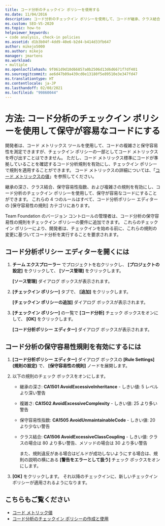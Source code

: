 ```yaml
---
title: コード分析のチェックイン ポリシーを使用する
ms.date: 11/04/2016
description: コード分析のチェックイン ポリシーを使用して、コードが継承、クラス結合、保守容易性、複雑さの標準に準拠していることを確認する方法について説明します。
ms.custom: SEO-VS-2020
ms.topic: how-to
helpviewer_keywords:
- code analysis, check-in policies
ms.assetid: d1b3b04f-4dd9-40e6-b2d4-b414d33fb647
author: mikejo5000
ms.author: mikejo
manager: jmartens
ms.workload:
- multiple
ms.openlocfilehash: 9f061d9d10d66857a0b2506d13d6d6671f7df401
ms.sourcegitcommit: ae6d47b09a439cd0e13180f5e89510e3e347fd47
ms.translationtype: HT
ms.contentlocale: ja-JP
ms.lasthandoff: 02/08/2021
ms.locfileid: "99860044"
---
```

# <a name="how-to-enforce-maintainable-code-with-a-code-analysis-check-in-policy"></a>方法: コード分析のチェックイン ポリシーを使用して保守が容易なコードにする

開発者は、コード メトリックス ツールを使用して、コードの複雑さと保守容易性を測定できますが、チェックイン ポリシーの一部としてコード メトリックスを呼び出すことはできません。 ただし、コード メトリックス標準にコードが準拠していることを確認するコード分析規則を有効にし、チェックイン ポリシーで規則を適用することができます。 コード メトリックスの詳細については、「[コード メトリックスの値](../code-quality/code-metrics-values.md)」を参照してください。

継承の深さ、クラス結合、保守容易性指数、および複雑さの規則を有効にし、コード分析のチェックイン ポリシーを使用して、保守が容易なコードにすることができます。 これらの 4 つのルールはすべて、コード分析ポリシー エディターの [保守容易性の規則] カテゴリにあります。

Team Foundation のバージョン コントロールの管理者は、コード分析の保守容易性の規則をチェックイン ポリシーの要件に追加できます。 これらのチェックイン ポリシーにより、開発者は、チェックインを始める前に、これらの規則の変更に基づいてコード分析を実行することを要求されます。

## <a name="to-open-the-code-analysis-policy-editor"></a>コード分析ポリシー エディターを開くには

1. **チーム エクスプローラー** でプロジェクトを右クリックし、 **[プロジェクトの設定]** をクリックして、 **[ソース管理]** をクリックします。

     **[ソース管理]** ダイアログ ボックスが表示されます。

2. **[チェックイン ポリシー]** タブで、 **[追加]** をクリックします。

     **[チェックイン ポリシーの追加]** ダイアログ ボックスが表示されます。

3. **[チェックイン ポリシー]** の一覧で **[コード分析]** チェック ボックスをオンにして、 **[OK]** をクリックします。

     **[コード分析ポリシー エディター]** ダイアログ ボックスが表示されます。

## <a name="to-enable-code-analysis-maintainability-rules"></a>コード分析の保守容易性規則を有効にするには

1. **[コード分析ポリシー エディター]** ダイアログ ボックスの **[Rule Settings]\(規則の設定\)** で、 **[保守容易性の規則]** ノードを展開します。

2. 以下の規則のチェック ボックスをオンにします。

   - 継承の深さ: **CA1501 AvoidExcessiveInheritance** - しきい値: 5 レベルより深い警告

   - 複雑さ: **CA1502 AvoidExcessiveComplexity** - しきい値: 25 より多い警告

   - 保守容易性指数: **CA1505 AvoidUnmaintainableCode** - しきい値: 20 より少ない警告

   - クラス結合: **CA1506 AvoidExcessiveClassCoupling** - しきい値: クラスの場合は 80 より多い警告、メソッドの場合は 30 より多い警告

     また、規則違反がある場合はビルドが成功しないようにする場合は、規則の説明の横にある **[警告をエラーとして扱う]** チェック ボックスをオンにします。

3. **[OK]** をクリックします。 それ以降のチェックインに、新しいチェックイン ポリシーが適用されるようになります。

## <a name="see-also"></a>こちらもご覧ください

- [コード メトリック値](../code-quality/code-metrics-values.md)
- [コード分析のチェックイン ポリシーの作成と使用](../code-quality/how-to-create-or-update-standard-code-analysis-check-in-policies.md)
